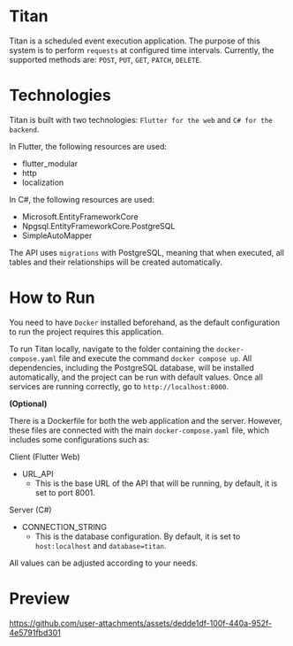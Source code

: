 # Titan

Titan is a scheduled event execution application. The purpose of this system is to perform `requests` at configured time intervals. Currently, the supported methods are: `POST`, `PUT`, `GET`, `PATCH`, `DELETE`.

# Technologies

Titan is built with two technologies: `Flutter for the web` and `C# for the backend`.

In Flutter, the following resources are used:
* flutter_modular
* http
* localization

In C#, the following resources are used:
* Microsoft.EntityFrameworkCore
* Npgsql.EntityFrameworkCore.PostgreSQL
* SimpleAutoMapper

The API uses `migrations` with PostgreSQL, meaning that when executed, all tables and their relationships will be created automatically.

# How to Run

You need to have `Docker` installed beforehand, as the default configuration to run the project requires this application.

To run Titan locally, navigate to the folder containing the `docker-compose.yaml` file and execute the command `docker compose up`. All dependencies, including the PostgreSQL database, will be installed automatically, and the project can be run with default values. Once all services are running correctly, go to `http://localhost:8000`.

**(Optional)**

There is a Dockerfile for both the web application and the server. However, these files are connected with the main `docker-compose.yaml` file, which includes some configurations such as:

Client (Flutter Web)
* URL_API
  * This is the base URL of the API that will be running, by default, it is set to port 8001.

Server (C#)
* CONNECTION_STRING
  * This is the database configuration. By default, it is set to `host:localhost` and `database=titan`.

All values can be adjusted according to your needs.

# Preview

https://github.com/user-attachments/assets/dedde1df-100f-440a-952f-4e5791fbd301



